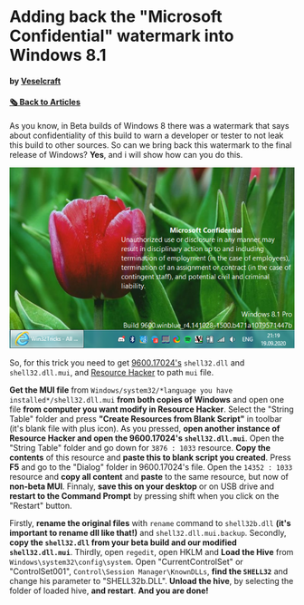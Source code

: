 # Adding back the "Microsoft Confidential" watermark into Windows 8.1

#### by [Veselcraft](https://github.com/veselcraft)

#### [🗞 Back to Articles](https://win32tricks.github.io/articles)

As you know, in Beta builds of Windows 8 there was a watermark that says about confidentiality of this build to warn a developer or tester to not leak this build to other sources. So can we bring back this watermark to the final release of Windows? **Yes**, and i will show how can you do this.

![image](watermark.png)

So, for this trick you need to get [9600.17024's](https://betawiki.net/wiki/Windows_8.1_build_9600.17024) `shell32.dll` and `shell32.dll.mui`, and [Resource Hacker](https://www.angusj.com/resourcehacker/) to path `mui` file.

**Get the MUI file** from `Windows/system32/*language you have installed*/shell32.dll.mui` **from both copies of Windows** and open one file **from computer you want modify in Resource Hacker**. Select the "String Table" folder and press **"Create Resources from Blank Script"** in toolbar (it's blank file with plus icon). As you pressed, **open another instance of Resource Hacker and open the 9600.17024's `shell32.dll.mui`**. Open the "String Table" folder and go down for `3876 : 1033` resource. **Copy the contents** of this resource and **paste this to blank script you created**. Press **F5** and go to the "Dialog" folder in 9600.17024's file. Open the `14352 : 1033` resource and **copy all content** and **paste** to the same resource, but now of **non-beta MUI**. Finnaly, **save this on your desktop** or on USB drive and **restart to the Command Prompt** by pressing shift when you click on the "Restart" button.

Firstly, **rename the original files** with `rename` command to `shell32b.dll` **(it's important to rename dll like that!)** and `shell32.dll.mui.backup`. Secondly, **copy the `shell32.dll` from your beta build and our modified `shell32.dll.mui`**. Thirdly, open `regedit`, open HKLM and **Load the Hive** from `Windows\system32\config\system`. Open "CurrentControlSet" or "ControlSet001", `Control\Session Manager\KnownDLLs`, **find the `SHELL32`** and change his parameter to "SHELL32b.DLL". **Unload the hive**, by selecting the folder of loaded hive, **and restart**. **And you are done!**